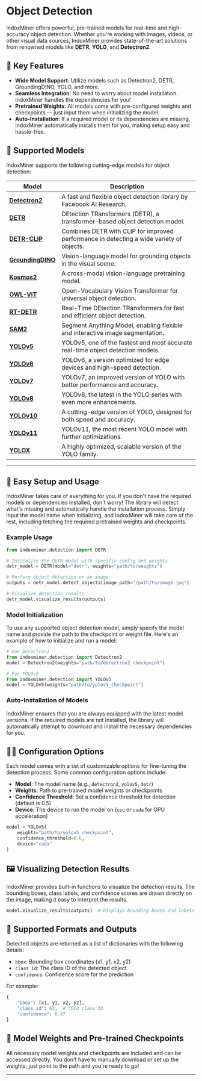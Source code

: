 # Object Detection

IndoxMiner offers powerful, pre-trained models for real-time and high-accuracy object detection. Whether you're working with images, videos, or other visual data sources, IndoxMiner provides state-of-the-art solutions from renowned models like **DETR**, **YOLO**, and **Detectron2**.

## 🚀 Key Features

- **Wide Model Support**: Utilize models such as Detectron2, DETR, GroundingDINO, YOLO, and more.
- **Seamless Integration**: No need to worry about model installation. IndoxMiner handles the dependencies for you!
- **Pretrained Weights**: All models come with pre-configured weights and checkpoints — just input them when initializing the model.
- **Auto-Installation**: If a required model or its dependencies are missing, IndoxMiner automatically installs them for you, making setup easy and hassle-free.

## 🎯 Supported Models

IndoxMiner supports the following cutting-edge models for object detection:

| Model                                                               | Description                                                                              |
| ------------------------------------------------------------------- | ---------------------------------------------------------------------------------------- |
| [**Detectron2**](https://github.com/facebookresearch/detectron2)    | A fast and flexible object detection library by Facebook AI Research.                    |
| [**DETR**](https://github.com/facebook/detr)                        | DEtection TRansformers (DETR), a transformer-based object detection model.               |
| [**DETR-CLIP**](https://github.com/facebook/detr)                   | Combines DETR with CLIP for improved performance in detecting a wide variety of objects. |
| [**GroundingDINO**](https://github.com/IDEA-Research/GroundingDINO) | Vision-language model for grounding objects in the visual scene.                         |
| [**Kosmos2**](https://github.com/microsoft/Kosmos)                  | A cross-modal vision-language pretraining model.                                         |
| [**OWL-ViT**](https://github.com/facebookresearch/owl_vit)          | Open-Vocabulary Vision Transformer for universal object detection.                       |
| [**RT-DETR**](https://github.com/facebook/detr)                     | Real-Time DEtection TRansformers for fast and efficient object detection.                |
| [**SAM2**](https://github.com/facebookresearch/sam)                 | Segment Anything Model, enabling flexible and interactive image segmentation.            |
| [**YOLOv5**](https://github.com/ultralytics/yolov5)                 | YOLOv5, one of the fastest and most accurate real-time object detection models.          |
| [**YOLOv6**](https://github.com/meituan/YOLOv6)                     | YOLOv6, a version optimized for edge devices and high-speed detection.                   |
| [**YOLOv7**](https://github.com/WongKinYiu/yolov7)                  | YOLOv7, an improved version of YOLO with better performance and accuracy.                |
| [**YOLOv8**](https://github.com/ultralytics/yolov8)                 | YOLOv8, the latest in the YOLO series with even more enhancements.                       |
| [**YOLOv10**](https://github.com/ultralytics/yolov5)                | A cutting-edge version of YOLO, designed for both speed and accuracy.                    |
| [**YOLOv11**](https://github.com/ultralytics/yolov5)                | YOLOv11, the most recent YOLO model with further optimizations.                          |
| [**YOLOX**](https://github.com/Megvii-BaseDetection/YOLOX)          | A highly optimized, scalable version of the YOLO family.                                 |

---

## 🎯 Easy Setup and Usage

IndoxMiner takes care of everything for you. If you don't have the required models or dependencies installed, don't worry! The library will detect what's missing and automatically handle the installation process. Simply input the model name when initializing, and IndoxMiner will take care of the rest, including fetching the required pretrained weights and checkpoints.

### Example Usage

```python
from indoxminer.detection import DETR

# Initialize the DETR model with specific config and weights
detr_model = DETR(model="detr", weights="path/to/weights")

# Perform object detection on an image
outputs = detr_model.detect_objects(image_path="/path/to/image.jpg")

# Visualize detection results
detr_model.visualize_results(outputs)
```

### Model Initialization

To use any supported object detection model, simply specify the model name and provide the path to the checkpoint or weight file. Here's an example of how to initialize and run a model:

```python
# For Detectron2
from indoxminer.detection import Detectron2
model = Detectron2(weights="path/to/detectron2_checkpoint")

# For YOLOv5
from indoxminer.detection import YOLOv5
model = YOLOv5(weights="path/to/yolov5_checkpoint")
```

### Auto-Installation of Models

IndoxMiner ensures that you are always equipped with the latest model versions. If the required models are not installed, the library will automatically attempt to download and install the necessary dependencies for you.

## 🧑‍💻 Configuration Options

Each model comes with a set of customizable options for fine-tuning the detection process. Some common configuration options include:

- **Model**: The model name (e.g., `detectron2`, `yolov5`, `detr`)
- **Weights**: Path to pre-trained model weights or checkpoints
- **Confidence Threshold**: Set a confidence threshold for detection (default is 0.5)
- **Device**: The device to run the model on (`cpu` or `cuda` for GPU acceleration)

```python
model = YOLOv5(
    weights="path/to/yolov5_checkpoint",
    confidence_threshold=0.6,
    device="cuda"
)
```

## 🖼️ Visualizing Detection Results

IndoxMiner provides built-in functions to visualize the detection results. The bounding boxes, class labels, and confidence scores are drawn directly on the image, making it easy to interpret the results.

```python
model.visualize_results(outputs)  # Displays bounding boxes and labels
```

## 🤖 Supported Formats and Outputs

Detected objects are returned as a list of dictionaries with the following details:

- `bbox`: Bounding box coordinates (x1, y1, x2, y2)
- `class_id`: The class ID of the detected object
- `confidence`: Confidence score for the prediction

For example:

```python
{
    "bbox": [x1, y1, x2, y2],
    "class_id": 63,  # COCO class ID
    "confidence": 0.87
}
```

## 🚀 Model Weights and Pre-trained Checkpoints

All necessary model weights and checkpoints are included and can be accessed directly. You don't have to manually download or set up the weights; just point to the path and you're ready to go!

---
